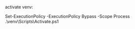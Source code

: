 activate venv:

Set-ExecutionPolicy -ExecutionPolicy Bypass -Scope Process
.\venv\Scripts\Activate.ps1